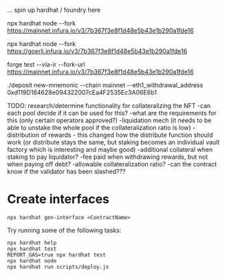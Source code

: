 ... spin up hardhat / foundry here

npx hardhat node --fork https://mainnet.infura.io/v3/7b367f3e8f1d48e5b43e1b290a1fde16

npx hardhat node --fork https://goerli.infura.io/v3/7b367f3e8f1d48e5b43e1b290a1fde16

forge test --via-ir --fork-url https://mainnet.infura.io/v3/7b367f3e8f1d48e5b43e1b290a1fde16

./deposit new-mnemonic --chain mainnet --eth1_withdrawal_address 0xd119D184628e094322007cEa4F2535Ec3A06E6b1


TODO: research/determine functionality for collateralizing the NFT
  -can each pool decide if it can be used for this?
  -what are the requirements for this (only certain operators approved?)
  -liquidation mech (it needs to be able to unstake the whole pool if the collateralization ratio is low)
  -distribution of rewards - this changed how the distribute function should work (or distribute stays the same, but staking becomes an individual vault factory which is interesting and maybe good)
  -additional collateral when staking to pay liquidator?
  -fee paid when withdrawing rewards, but not when paying off debt?
  -allowable collateralization ratio?
  -can the contract know if the validator has been slashed???


# Create interfaces

`npx hardhat gen-interface <ContractName>`


Try running some of the following tasks:

```shell
npx hardhat help
npx hardhat test
REPORT_GAS=true npx hardhat test
npx hardhat node
npx hardhat run scripts/deploy.js
```
